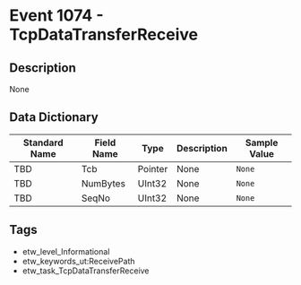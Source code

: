 # Event 1074 - TcpDataTransferReceive

## Description
None

## Data Dictionary
|Standard Name|Field Name|Type|Description|Sample Value|
|---|---|---|---|---|
|TBD|Tcb|Pointer|None|`None`|
|TBD|NumBytes|UInt32|None|`None`|
|TBD|SeqNo|UInt32|None|`None`|

## Tags
* etw_level_Informational
* etw_keywords_ut:ReceivePath
* etw_task_TcpDataTransferReceive